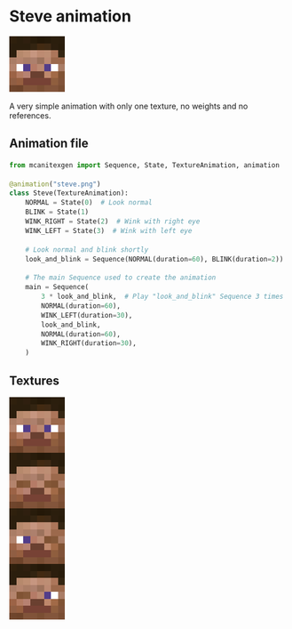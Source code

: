 # Steve animation
<img src="steve.gif" width="100" style="image-rendering: pixelated; image-rendering: -moz-crisp-edges; image-rendering: crisp-edges;"/>

A very simple animation with only one texture, no weights and no references.

## Animation file
```python
from mcanitexgen import Sequence, State, TextureAnimation, animation

@animation("steve.png")
class Steve(TextureAnimation):
    NORMAL = State(0)  # Look normal
    BLINK = State(1)
    WINK_RIGHT = State(2)  # Wink with right eye
    WINK_LEFT = State(3)  # Wink with left eye

    # Look normal and blink shortly
    look_and_blink = Sequence(NORMAL(duration=60), BLINK(duration=2))

    # The main Sequence used to create the animation
    main = Sequence(
        3 * look_and_blink,  # Play "look_and_blink" Sequence 3 times
        NORMAL(duration=60),
        WINK_LEFT(duration=30),
        look_and_blink,
        NORMAL(duration=60),
        WINK_RIGHT(duration=30),
    )
```

## Textures
<img src="steve.png" width="100" style="image-rendering: pixelated; image-rendering: -moz-crisp-edges; image-rendering: crisp-edges;"/>
